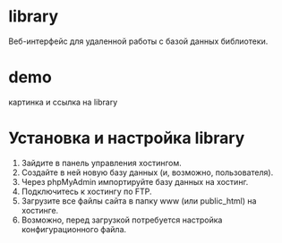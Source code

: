 # library
Веб-интерфейс для удаленной работы с базой данных библиотеки.

# demo
картинка и ссылка на library

# Установка и настройка library 
1. Зайдите в панель управления хостингом.
2. Создайте в ней новую базу данных (и, возможно, пользователя).
3. Через phpMyAdmin импортируйте базу данных на хостинг.
4. Подключитесь к хостингу по FTP.
5. Загрузите все файлы сайта в папку www (или public_html) на хостинге.
6. Возможно, перед загрузкой потребуется настройка конфигурационного файла.
